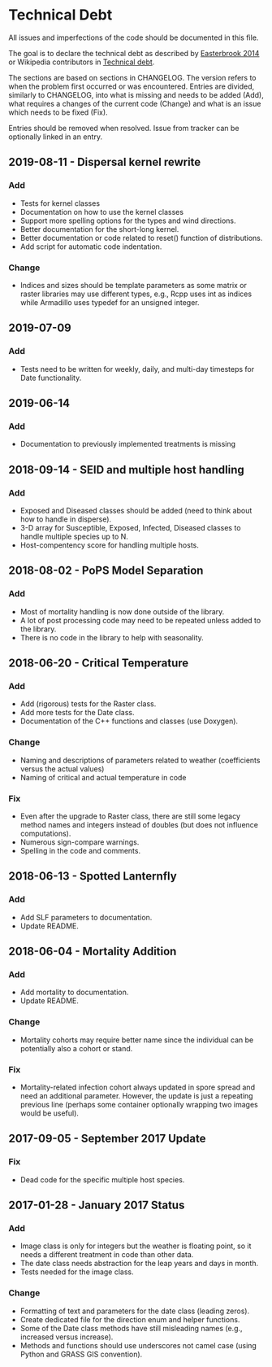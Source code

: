 # Technical Debt

All issues and imperfections of the code should be documented in this
file.

The goal is to declare the technical debt as described by
[Easterbrook 2014](http://doi.org/10.1038/ngeo2283) or Wikipedia
contributors in
[Technical debt](https://en.wikipedia.org/wiki/Technical_debt).

The sections are based on sections in CHANGELOG. The version refers to
when the problem first occurred or was encountered. Entries are divided,
similarly to CHANGELOG, into what is missing and needs to be added (Add),
what requires a changes of the current code (Change) and what is an
issue which needs to be fixed (Fix).

Entries should be removed when resolved. Issue from tracker can be
optionally linked in an entry.

## 2019-08-11 - Dispersal kernel rewrite

### Add

- Tests for kernel classes
- Documentation on how to use the kernel classes
- Support more spelling options for the types and wind directions.
- Better documentation for the short-long kernel.
- Better documentation or code related to reset() function of
  distributions.
- Add script for automatic code indentation.

### Change

- Indices and sizes should be template parameters as some matrix or
  raster libraries may use different types, e.g., Rcpp uses int as
  indices while Armadillo uses typedef for an unsigned integer.

## 2019-07-09

### Add

- Tests need to be written for weekly, daily, and multi-day timesteps for Date functionality.

## 2019-06-14

### Add

- Documentation to previously implemented treatments is missing

## 2018-09-14 - SEID and multiple host handling

### Add

- Exposed and Diseased classes should be added (need to think about how to handle in disperse).
- 3-D array for Susceptible, Exposed, Infected, Diseased classes to handle multiple species up to N.
- Host-compentency score for handling multiple hosts.

## 2018-08-02 - PoPS Model Separation

### Add

- Most of mortality handling is now done outside of the library.
- A lot of post processing code may need to be repeated unless added to
  the library.
- There is no code in the library to help with seasonality.

## 2018-06-20 - Critical Temperature

### Add

- Add (rigorous) tests for the Raster class.
- Add more tests for the Date class.
- Documentation of the C++ functions and classes (use Doxygen).

### Change

- Naming and descriptions of parameters related to weather
  (coefficients versus the actual values)
- Naming of critical and actual temperature in code

### Fix

- Even after the upgrade to Raster class, there are still some legacy
  method names and integers instead of doubles (but does not influence
  computations).
- Numerous sign-compare warnings.
- Spelling in the code and comments.

## 2018-06-13 - Spotted Lanternfly

### Add

- Add SLF parameters to documentation.
- Update README.

## 2018-06-04 - Mortality Addition

### Add

- Add mortality to documentation.
- Update README.

### Change

- Mortality cohorts may require better name since the individual can be
  potentially also a cohort or stand.

### Fix

- Mortality-related infection cohort always updated in spore spread and
  need an additional parameter. However, the update is just a repeating
  previous line (perhaps some container optionally wrapping two images
  would be useful).

## 2017-09-05 - September 2017 Update

### Fix

- Dead code for the specific multiple host species.

## 2017-01-28 - January 2017 Status

### Add

- Image class is only for integers but the weather is floating point,
  so it needs a different treatment in code than other data.
- The date class needs abstraction for the leap years and days in month.
- Tests needed for the image class.

### Change

- Formatting of text and parameters for the date class (leading zeros).
- Create dedicated file for the direction enum and helper functions.
- Some of the Date class methods have still misleading names (e.g.,
  increased versus increase).
- Methods and functions should use underscores not camel case (using
  Python and GRASS GIS convention).
